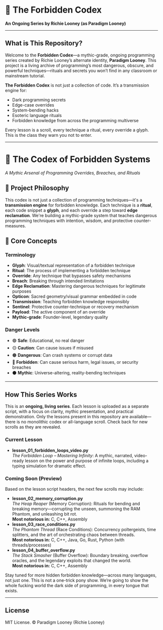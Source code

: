 # 🧠 The Forbidden Codex

**An Ongoing Series by Richie Looney (as Paradigm Looney)**

---

## What is This Repository?

Welcome to the **Forbidden Codex**—a mythic-grade, ongoing programming series created by Richie Looney’s alternate identity, **Paradigm Looney**. This project is a living archive of programming’s most dangerous, obscure, and powerful techniques—rituals and secrets you won’t find in any classroom or mainstream tutorial.

**The Forbidden Codex** is not just a collection of code. It’s a transmission engine for:
- Dark programming secrets
- Edge-case overrides
- System-bending hacks
- Esoteric language rituals
- Forbidden knowledge from across the programming multiverse

Every lesson is a scroll, every technique a ritual, every override a glyph. This is the class they warn you not to enter.

---

# 🧠 The Codex of Forbidden Systems
*A Mythic Arsenal of Programming Overrides, Breaches, and Rituals*

## 🧿 Project Philosophy
This codex is not just a collection of programming techniques—it's a **transmission engine** for forbidden knowledge. Each technique is a **ritual**, each code snippet a **glyph**, and each override a step toward **edge reclamation**. We're building a mythic-grade system that teaches dangerous programming techniques with intention, wisdom, and protective counter-measures.

## 🔮 Core Concepts

### Terminology
- **Glyph**: Visual/textual representation of a forbidden technique
- **Ritual**: The process of implementing a forbidden technique
- **Override**: Any technique that bypasses safety mechanisms
- **Breach**: Breaking through intended limitations
- **Edge Reclamation**: Mastering dangerous techniques for legitimate purposes
- **Opticon**: Sacred geometry/visual grammar embedded in code
- **Transmission**: Teaching forbidden knowledge responsibly
- **Sentinel**: Protective counter-technique or recovery mechanism
- **Payload**: The active component of an override
- **Mythic-grade**: Founder-level, legendary quality

### Danger Levels
- 🟢 **Safe**: Educational, no real danger
- 🟡 **Caution**: Can cause issues if misused
- 🟠 **Dangerous**: Can crash systems or corrupt data
- 🔴 **Forbidden**: Can cause serious harm, legal issues, or security breaches
- ⚫ **Mythic**: Universe-altering, reality-bending techniques

---

## How This Series Works

This is an **ongoing, living series**. Each lesson is uploaded as a separate script, with a focus on clarity, mythic presentation, and practical demonstration. Only the lessons present in this repository are available—there is no monolithic codex or all-language scroll. Check back for new scrolls as they are revealed.

### Current Lesson

- **lesson_01_forbidden_loops_video.py**  
  *The Forbidden Loop – Mastering Infinity*: A mythic, narrated, video-ready lesson on the power and purpose of infinite loops, including a typing simulation for dramatic effect.

### Coming Soon (Preview)

Based on the lesson script headers, the next few scrolls may include:
- **lesson_02_memory_corruption.py**  
  *The Heap Reaper* (Memory Corruption): Rituals for bending and breaking memory—corrupting the unseen, summoning the RAM Phantom, and unleashing bit rot.  
  **Most notorious in:** C, C++, Assembly
- **lesson_03_race_conditions.py**  
  *The Phantom Thread* (Race Conditions): Concurrency poltergeists, time splitters, and the art of orchestrating chaos between threads.  
  **Most notorious in:** C, C++, Java, Go, Rust, Python (with threads/processes)
- **lesson_04_buffer_overflow.py**  
  *The Stack Smasher* (Buffer Overflow): Boundary breaking, overflow oracles, and the legendary exploits that changed the world.  
  **Most notorious in:** C, C++, Assembly

Stay tuned for more hidden forbidden knowledge—across many languages, not just one. This is not a one-trick pony show. We’re going to show the whole fucking world the dark side of programming, in every tongue that exists.

---

## License

MIT License. © Paradigm Looney (Richie Looney)


